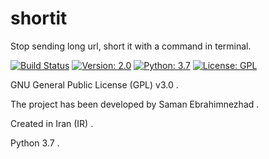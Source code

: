 # shortit
Stop sending long url, short it with a command in terminal.

[![Build Status](https://img.shields.io/badge/Build-passing-success)](https://samebison.ir)
[![Version: 2.0](https://img.shields.io/badge/Version-1.0-green)](https://samebison.ir)
[![Python: 3.7](https://img.shields.io/badge/Python-3.7-blue)](https://www.python.org/)
[![License: GPL](https://img.shields.io/badge/License-GPL--3.0-informational)](https://www.gnu.org/licenses/gpl-3.0)

GNU General Public License (GPL) v3.0 .

The project has been developed by Saman Ebrahimnezhad .

Created in Iran (IR) .

Python 3.7 .
